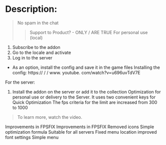 # Description:
> No spam in the chat
>> Support to Product? - ONLY / ARE TRUE
For personal use (local)
1. Subscribe to the addon
2. Go to the locale and activate
3. Log in to the server
* As an option, install the config and save it in the game files
Installing the config: https:// / / www. youtube. com/watch?v=u696uvTdV7E

For the server:
1. Install the addon on the server or add it to the collection
Optimization for personal use or delivery to the Server.
It uses two convenient keys for Quick Optimization
The fps criteria for the limit are increased from 300 to 1000
> To learn more, watch the video.

Improvements in FPSFIX	Improvements in FPSFIX
Removed icons	Simple optimization formula
Suitable for all servers	Fixed menu location
improved font settings	Simple menu


